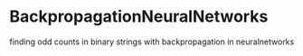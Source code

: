 # BackpropagationNeuralNetworks
finding odd counts in binary strings with backpropagation in neuralnetworks
